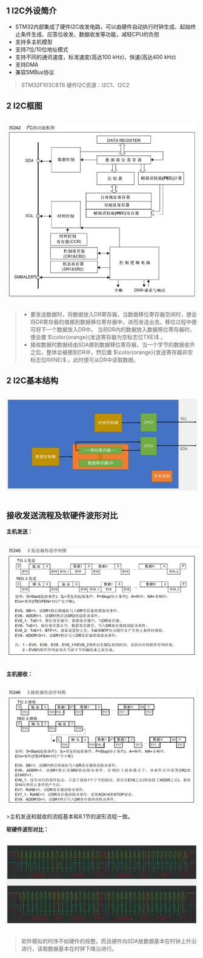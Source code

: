 ## 1 I2C外设简介
- STM32内部集成了硬件I2C收发电路，可以由硬件自动执行时钟生成、起始终止条件生成、应答位收发、数据收发等功能，减轻CPU的负担
- 支持多主机模型
- 支持7位/10位地址模式
- 支持不同的通讯速度，标准速度(高达100 kHz)，快速(高达400 kHz)
- 支持DMA
- 兼容SMBus协议

>STM32F103C8T6 硬件I2C资源：I2C1、I2C2

## 2 I2C框图
<br/>
<div><img src = "./images/I2C框图.png"></div>
<br/>

>- 要发送数据时，将数据放入DR寄存器，当数据移位寄存器空闲时，便会将DR寄存器的值挪到数据移位寄存器中，进而发送出去。移位过程中便可将下一个数据放入DR中。
当将DR内的数据放入数据移位寄存器时，便会置 $\color{orange}{发送寄存器为空标志位TXE}$ 。  
>- 接收数据时数据经由SDA挪到数据移位寄存器，当一个字节的数据收齐之后，整体会被挪到DR中，然后置 $\color{orange}{发送寄存器非空标志位RXNE}$ 。此时便可从DR中读取数据。  

## 2 I2C基本结构
<br/>
<div><img src = "./images/I2C基本结构.png"></div>
<br/>

##  接收发送流程及软硬件波形对比
**主机发送：**  
<br/>
<div><img src = "./images/主机发送.png"></div>
<br/>

**主机接收：**  
<br/>
<div><img src = "./images/主机接收.png"></div>
<br/>
>主机发送和就收的流程基本和8.1节的波形流程一致。  

**软硬件波形对比：**  
<br/>
<div><img src = "./images/软硬件波形对比.png"></div>
<br/>

>软件模拟的时序不如硬件的规整。而且硬件向SDA放数据基本在时钟上升沿进行，读取数据基本在时钟下降沿进行。
